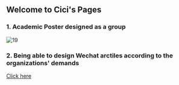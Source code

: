## Welcome to Cici's Pages
### 1. Academic Poster designed as a group
![19](https://user-images.githubusercontent.com/82093042/114301497-cc4b0400-9af7-11eb-97ff-2729026f2be5.jpg)

### 2. Being able to design Wechat arctiles according to the organizations' demands
[Click here](https://mp.weixin.qq.com/s/xBKlMG59B3AEVfL9rnwseQ)
